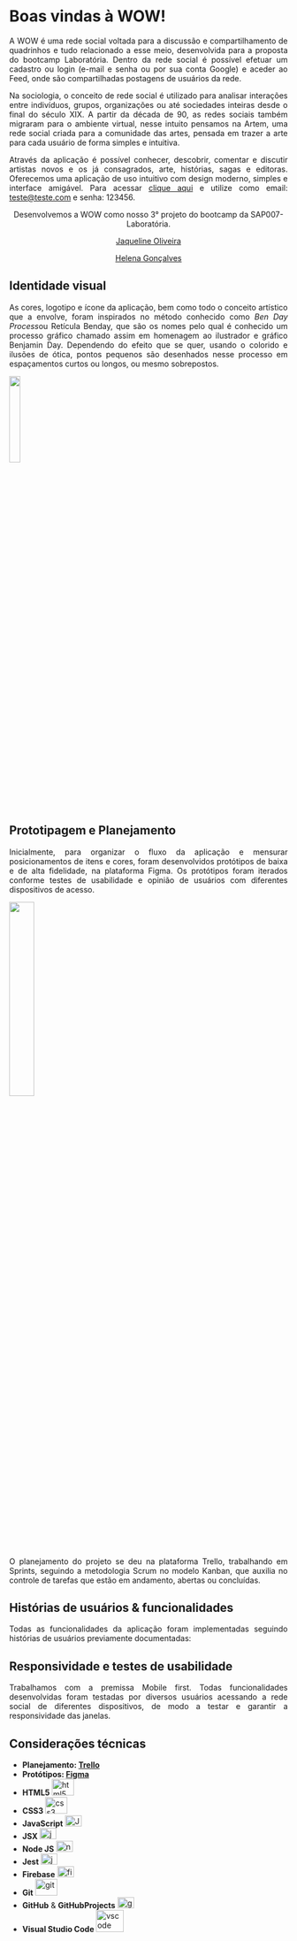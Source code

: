
# Boas vindas à WOW!
<div align="justify">
A WOW é uma rede social voltada para a discussão e compartilhamento de quadrinhos e tudo relacionado a esse meio, desenvolvida para a proposta do bootcamp Laboratória. Dentro da rede social é possível efetuar um cadastro ou login (e-mail e senha ou por sua conta Google) e aceder ao Feed, onde são compartilhadas postagens de usuários da rede.

Na sociologia, o conceito de rede social é utilizado para analisar interações entre indivíduos, grupos, organizações ou até sociedades inteiras desde o final do século XIX. A partir da década de 90, as redes sociais também migraram para o ambiente virtual, nesse intuito pensamos na Artem, uma rede social criada para a comunidade das artes, pensada em trazer a arte para cada usuário de forma simples e intuitiva.

Através da aplicação é possível conhecer, descobrir, comentar e discutir artistas novos e os já consagrados, arte, histórias, sagas e editoras. Oferecemos uma aplicação de uso intuitivo com design moderno, simples e interface amigável. Para acessar [clique aqui](https://jaquelinedeoliveira93.github.io/SAP007-social-network/) e utilize como email: teste@teste.com e senha: 123456.
  
  
<div align="center">  
Desenvolvemos a WOW como nosso 3° projeto do bootcamp da SAP007-Laboratória.
  
<a href="https://github.com/jaquelinedeoliveira93">Jaqueline Oliveira</a>
  
<a href="https://github.com/nannayusuf">Helena Gonçalves</a>
  
</div>

## Identidade visual

As cores, logotipo e ícone da aplicação, bem como todo o conceito artístico que a envolve, foram inspirados no método conhecido como <i>Ben Day Process</i>ou Retícula Benday, que são os nomes pelo qual é conhecido um processo gráfico chamado assim em homenagem ao ilustrador e gráfico Benjamin Day. Dependendo do efeito que se quer, usando o colorido e ilusões de ótica, pontos pequenos são desenhados nesse processo em espaçamentos curtos ou longos, ou mesmo sobrepostos.

<img src="https://images.ctfassets.net/nonm77rtn1g8/5V2VuiP9uNN9Z0Vh8vgtDA/68330e012aaa8559af76d7ae1b4ad24b/ben-day-patterns-dalgin-p-21-72dpi.jpg" width="20%" /> 


## Prototipagem e Planejamento

Inicialmente, para organizar o fluxo da aplicação e mensurar posicionamentos de itens e cores, foram desenvolvidos protótipos de baixa e de alta fidelidade, na plataforma Figma. Os protótipos foram iterados conforme testes de usabilidade e opinião de usuários com diferentes dispositivos de acesso.
  
  
<img src="images/propotype.png" width="30%" />
  
  

O planejamento do projeto se deu na plataforma Trello, trabalhando em Sprints, seguindo a metodologia Scrum no modelo Kanban, que auxilia no controle de tarefas que estão em andamento, abertas ou concluídas.



## Histórias de usuários & funcionalidades

Todas as funcionalidades da aplicação foram implementadas seguindo histórias de usuários previamente documentadas: 



## Responsividade e testes de usabilidade 

Trabalhamos com a premissa Mobile first. Todas funcionalidades desenvolvidas foram testadas por diversos usuários acessando a rede social de diferentes dispositivos, de modo a testar e garantir a responsividade das janelas.

## Considerações técnicas

- **Planejamento: [Trello](https://trello.com/b/4XM8LtyK/projeto-social-network)**
- **Protótipos: [Figma](https://www.figma.com/file/yDXGLSnLbvVxID2VKt9aMt/Projeto-Social-Network?node-id=0%3A1)**
- **HTML5** <img alt="html5" height="30" width="40" src="https://cdn.jsdelivr.net/gh/devicons/devicon/icons/html5/html5-original-wordmark.svg" />
- **CSS3** <img alt="css3" height="30" width="40" src="https://cdn.jsdelivr.net/gh/devicons/devicon/icons/css3/css3-original-wordmark.svg" />    
- **JavaScript** <img alt="JS" height="20" width="30" src="https://cdn.jsdelivr.net/gh/devicons/devicon/icons/javascript/javascript-original.svg" />   
- **JSX** <img alt="jsx" height="20" width="30" src="https://cdn.jsdelivr.net/gh/devicons/devicon/icons/react/react-original.svg" />
- **Node JS** <img alt="node" height="20" width="30" src="https://cdn.jsdelivr.net/gh/devicons/devicon/icons/nodejs/nodejs-plain.svg" />     
- **Jest** <img alt="jest" height="20" width="30" src="https://cdn.jsdelivr.net/gh/devicons/devicon/icons/jest/jest-plain.svg" />
- **Firebase** <img alt="firebase" height="20" width="30" src="https://cdn.jsdelivr.net/gh/devicons/devicon/icons/firebase/firebase-plain-wordmark.svg" />
- **Git** <img alt="git" height="30" width="40" src="https://cdn.jsdelivr.net/gh/devicons/devicon/icons/git/git-original-wordmark.svg" />
- **GitHub** & **GitHubProjects** <img alt="github" height="20" width="30" src="https://cdn.jsdelivr.net/gh/devicons/devicon/icons/github/github-original-wordmark.svg" />
- **Visual Studio Code** <img alt="vscode" height="40" width="50" src="https://cdn.jsdelivr.net/gh/devicons/devicon/icons/visualstudio/visualstudio-plain-wordmark.svg" />
  
</div>
